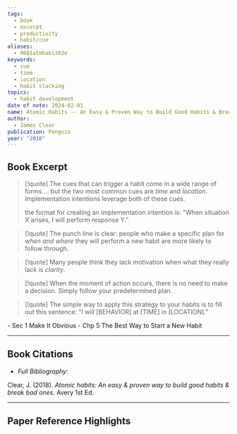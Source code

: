 ```yaml
---
tags:
  - book
  - excerpt
  - productivity
  - habit/cue
aliases:
  - 0601atmhabit02e
keywords:
  - cue
  - time
  - location
  - habit stacking
topics:
  - habit development
date of note: 2024-02-01
name: Atomic Habits -- An Easy & Proven Way to Build Good Habits & Break Bad Ones
author:
  - James Clear
publication: Penguin
year: "2018"
---
```


## Book Excerpt

>[!quote]
>The cues that can trigger a habit come in a wide range of forms ... but the two most common cues are *time* and *location*. Implementation intentions leverage both of these cues.
>
>the format for creating an implementation intention is:
    "When situation X arises, I will perform response Y."

>[!quote]
> The punch line is clear: people who make a specific plan for *when and where* they will perform a new habit are more likely to follow through.

>[!quote]
> Many people think they lack motivation when what they really lack is *clarity*. 

>[!quote]
> When the moment of action occurs, there is no need to make a decision. Simply follow your predetermined plan. 

>[!quote]
> The simple way to apply this strategy to your habits is to fill out this sentence: 
> 	"I will \[BEHAVIOR\] at \[TIME\] in \[LOCATION\]."

\- Sec 1 Make It Obvious
\- Chp 5 The Best Way to Start a New Habit 

----------
## Book Citations

- *Full Bibliography*:

Clear, J. (2018). _Atomic habits: An easy & proven way to build good habits & break bad ones_. Avery 1st Ed.


-----------
##  Paper Reference Highlights

